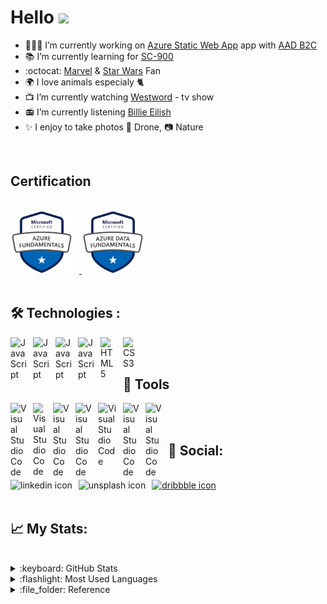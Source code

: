 # Hello <img src="https://media.giphy.com/media/SXyDYS8HSWfaMTmKGJ/giphy.gif" width="40" />

- 🧑🏻‍💻 I’m currently working on [Azure Static Web App](https://docs.microsoft.com/en-us/azure/static-web-apps/overview) app with [AAD B2C](https://docs.microsoft.com/en-us/azure/active-directory-b2c/overview)
- :books: I’m currently learning for [SC-900](https://docs.microsoft.com/en-us/learn/certifications/exams/sc-900)
- :octocat: [Marvel](https://www.marvel.com) & [Star Wars](https://www.starwars.com) Fan
- :earth_africa: I love animals especialy 🐈
- :tv: I’m currently watching [Westword](https://www.imdb.com/title/tt0475784/) - tv show
- :radio:  I’m currently listening [Billie Eilish](https://open.spotify.com/artist/6qqNVTkY8uBg9cP3Jd7DAH?autoplay=true) 
- ✨ I enjoy to take photos 🚁 Drone, 📷 Nature

<br />

## Certification
<br />

<a href="https://www.credly.com/badges/a23001ea-99ed-4cc2-a7ff-2697aa59f3a3/public_url">
<img  src="img/microsoft-certified-azure-fundamentals.png" height="100px" style="padding-right:10px;"/>
</a>

<a href="https://www.credly.com/badges/9b68ab81-a88c-4e87-9574-6d2411fe14fe/public_url">
<img  src="img/microsoft-certified-azure-data-fundamentals.png" height="100px" style="padding-right:10px;"/>
</a>

<br />
<br />

## :hammer_and_wrench: Technologies :


<img align="left" alt="JavaScript" width="26px" src="https://cdn.jsdelivr.net/gh/devicons/devicon/icons/javascript/javascript-original.svg" style="padding-right:10px;" />


<img align="left" alt="JavaScript" width="26px" src="https://cdn.jsdelivr.net/gh/devicons/devicon/icons/typescript/typescript-plain.svg" style="padding-right:10px;" />

<img align="left" alt="JavaScript" width="26px" src="https://cdn.jsdelivr.net/gh/devicons/devicon/icons/angularjs/angularjs-original.svg" style="padding-right:10px;" />


<img align="left" alt="JavaScript" width="26px" src="https://cdn.jsdelivr.net/gh/devicons/devicon/icons/materialui/materialui-original.svg" style="padding-right:10px;" />
                   

<img align="left" alt="HTML5" width="26px" src="https://cdn.jsdelivr.net/gh/devicons/devicon/icons/html5/html5-original.svg" style="padding-right:10px;" />

<img align="left" alt="CSS3" width="26px" src="https://cdn.jsdelivr.net/gh/devicons/devicon/icons/css3/css3-original.svg" style="padding-right:10px;" />

<br />
<br />


## 🧰 Tools


<img align="left" alt="Visual Studio Code" width="26px" src="https://cdn.jsdelivr.net/gh/devicons/devicon/icons/vscode/vscode-original.svg" style="padding-right:10px;" /> 




<img align="left" alt="Visual Studio Code" width="22px" src="https://ms-azure-devops.gallerycdn.vsassets.io/extensions/ms-azure-devops/azure-pipelines/1.205.0/1652147141736/Microsoft.VisualStudio.Services.Icons.Default" style="padding-right:10px;" />  


<img align="left" alt="Visual Studio Code" width="26px" src="https://ms-azuretools.gallerycdn.vsassets.io/extensions/ms-azuretools/vscode-azurefunctions/1.7.3/1654100688932/Microsoft.VisualStudio.Services.Icons.Default" style="padding-right:10px;" />  


<img align="left" alt="Visual Studio Code" width="26px" src="https://argutec.gallerycdn.vsassets.io/extensions/argutec/argutec-azure-repos/1.2007.15/1596020285990/Microsoft.VisualStudio.Services.Icons.Default" style="padding-right:10px;" />  

<img align="left" alt="Visual Studio Code" width="30px" src="https://hyzeta.gallerycdn.vsassets.io/extensions/hyzeta/vscode-theme-github-light/7.14.2/1593077558740/Microsoft.VisualStudio.Services.Icons.Default" style="padding-right:10px;" />  


 <img align="left" alt="Visual Studio Code" width="26px" src="https://dracula-theme.gallerycdn.vsassets.io/extensions/dracula-theme/theme-dracula/2.24.2/1647816441582/Microsoft.VisualStudio.Services.Icons.Default" style="padding-right:10px;" />  

<img align="left" alt="Visual Studio Code" width="26px" src="https://tonybaloney.gallerycdn.vsassets.io/extensions/tonybaloney/vscode-pets/1.10.0/1645479155942/Microsoft.VisualStudio.Services.Icons.Default" style="padding-right:10px;" />  

<br />
<br />

## :iphone: Social:

<br />

<a href="https://www.linkedin.com/in/tom-kotlar-ab15b1198">
<img align="left" src="https://cdn.icon-icons.com/icons2/2428/PNG/512/linkedin_black_logo_icon_147114.png" 
title="linkedin icon" alt="linkedin icon" height="25px" style="padding-right:10px;"/>
</a>

<a href="https://unsplash.com/@90angle" >
<img align="left" src="https://cdn-icons-png.flaticon.com/512/5968/5968743.png"  title="unsplash icon" alt="unsplash icon" height="25px" style="padding-right:10px;"/>
</a>

<a href="https://dribbble.com/tomkotlar" align="left">
<img  src="https://cdn-icons-png.flaticon.com/512/87/87400.png"  title="dribbble icon" alt="dribbble icon" height="25px"style="padding-right:10px;"/>
</a>

<br />
<br />

## :chart_with_upwards_trend: My Stats:

<br />


<details>
  <summary> :keyboard: GitHub Stats</summary>

  <img align="left" alt="Tom's GitHub Stats" src="http://github-readme-streak-stats.herokuapp.com?user=tom-kotlar&theme=dracula&hide_border=true&date_format=j%20M%5B%20Y%5D" />

</details>

<details>
  <summary> :flashlight: Most Used Languages</summary>

  <img align="left" alt="top-langs" src="https://github-readme-stats.vercel.app/api/top-langs/?username=tom-kotlar&layout=compact&theme=dracula"  />

</details>

<details>
  <summary> :file_folder: Reference</summary>

  - [Favorite IDE](https://code.visualstudio.com)
  - [Azure Pipelines CD/CI](https://marketplace.visualstudio.com/items?itemName=ms-azure-devops.azure-pipelines)
  - [Favorite VS Code Extention](https://marketplace.visualstudio.com/items?itemName=ms-azuretools.vscode-azurefunctions)
  - [Azure Repos / DevOps Git](https://docs.microsoft.com/en-us/azure/devops/repos/get-started/what-is-repos?view=azure-devops)
  - [Day Theme](https://marketplace.visualstudio.com/items?itemName=Hyzeta.vscode-theme-github-light)
  - [Afternoon Theme](https://marketplace.visualstudio.com/items?itemName=dracula-theme.theme-dracula)
  - [Mood Shifter](https://marketplace.visualstudio.com/items?itemName=tonybaloney.vscode-pets)
  - [Gifs](https://media.giphy.com/)
  - [Icons](https://devicon.dev)
  - [GitHub Readme Stats](https://github.com/anuraghazra/github-readme-stats)
  - [Github Readme Streak Stats]([https://github.com/anuraghazra/github-readme-stats](https://github.com/DenverCoder1/github-readme-streak-stats))
  

</details>



